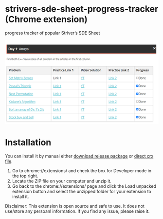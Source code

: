 # strivers-sde-sheet-progress-tracker (Chrome extension)
progress tracker of popular Striver’s SDE Sheet 

![Screen Shot](ss.PNG?raw=true)

# Installation
You can install it by manual either [download release package](https://github.com/pushker-git/strivers-sde-sheet-progress-tracker/archive/refs/tags/v2.0.0.zip) or [direct crx file](https://github.com/pushker-git/strivers-sde-sheet-progress-tracker/raw/main/striver-code-sheet-progress-ext.crx). 

1. Go to chrome://extensions/ and check the box for Developer mode in the top right.
2. Locate the ZIP file on your computer and unzip it.
3. Go back to the chrome://extensions/ page and click the Load unpacked extension button and select the unzipped folder for your extension to install it.

Disclaimer: This extension is open source and safe to use. It does not use/store any persoanl information. If you find any issue, please raise it. 
